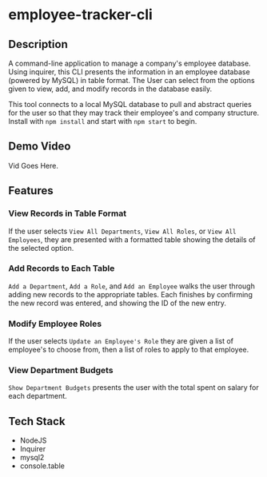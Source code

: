 
# employee-tracker-cli

## Description

A command-line application to manage a company's employee database. Using inquirer, this CLI presents the information in an employee database (powered by MySQL) in table format. The User can select from the options given to view, add, and modify records in the database easily.

This tool connects to a local MySQL database to pull and abstract queries for the user so that they may track their employee's and company structure. Install with ```npm install``` and start with ```npm start``` to begin.

## Demo Video

Vid Goes Here.

## Features

### View Records in Table Format

If the user selects ```View All Departments```, ```View All Roles```, or ```View All Employees```, they are presented with a formatted table showing the details of the selected option.

### Add Records to Each Table

```Add a Department```, ```Add a Role```, and ```Add an Employee``` walks the user through adding new records to the appropriate tables. Each finishes by confirming the new record was entered, and showing the ID of the new entry.

### Modify Employee Roles

If the user selects ```Update an Employee's Role``` they are given a list of employee's to choose from, then a list of roles to apply to that employee.

### View Department Budgets

```Show Department Budgets``` presents the user with the total spent on salary for each department.

## Tech Stack

* NodeJS
* Inquirer
* mysql2
* console.table
